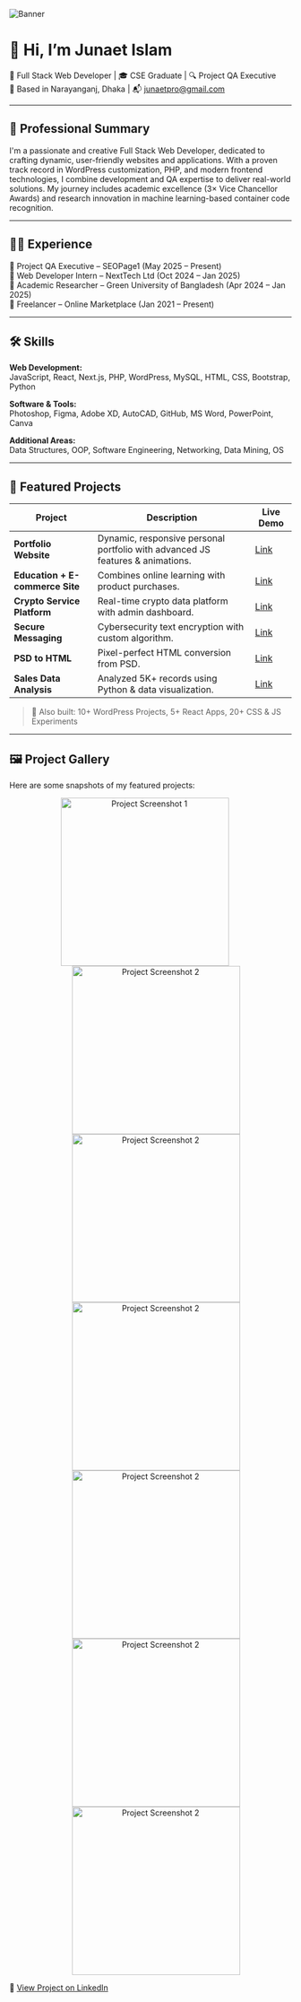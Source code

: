 ![Banner](https://media.licdn.com/dms/image/v2/D4E16AQHxji0uEp7WgQ/profile-displaybackgroundimage-shrink_350_1400/B4EZg2PD_jHoAY-/0/1753256582320?e=1756339200&v=beta&t=nirzu9F-EekHezzvwfNGS68I7Bcx43rQVqfSvhbuZWk)

# 👋 Hi, I’m Junaet Islam

🎯 Full Stack Web Developer | 🎓 CSE Graduate | 🔍 Project QA Executive  
📍 Based in Narayanganj, Dhaka | 📬 junaetpro@gmail.com

---

## 💼 Professional Summary

I'm a passionate and creative Full Stack Web Developer, dedicated to crafting dynamic, user-friendly websites and applications. With a proven track record in WordPress customization, PHP, and modern frontend technologies, I combine development and QA expertise to deliver real-world solutions. My journey includes academic excellence (3× Vice Chancellor Awards) and research innovation in machine learning-based container code recognition.

---

## 🧑‍💻 Experience

🔹 Project QA Executive – SEOPage1 (May 2025 – Present)  
🔹 Web Developer Intern – NextTech Ltd (Oct 2024 – Jan 2025)  
🔹 Academic Researcher – Green University of Bangladesh (Apr 2024 – Jan 2025)  
🔹 Freelancer – Online Marketplace (Jan 2021 – Present)

---
## 🛠️ Skills

**Web Development:**  
JavaScript, React, Next.js, PHP, WordPress, MySQL, HTML, CSS, Bootstrap, Python

**Software & Tools:**  
Photoshop, Figma, Adobe XD, AutoCAD, GitHub, MS Word, PowerPoint, Canva

**Additional Areas:**  
Data Structures, OOP, Software Engineering, Networking, Data Mining, OS

---

## 🚀 Featured Projects

| Project | Description | Live Demo |
|--------|-------------|-----------|
| **Portfolio Website** | Dynamic, responsive personal portfolio with advanced JS features & animations. | [Link](https://junaetpro.github.io/junaet/) |
| **Education + E-commerce Site** | Combines online learning with product purchases. | [Link](https://junaetpro.github.io/Education_Website_with_Ecommerce/) |
| **Crypto Service Platform** | Real-time crypto data platform with admin dashboard. | [Link](https://junaetpro.github.io/Crypto_Service/) |
| **Secure Messaging** | Cybersecurity text encryption with custom algorithm. | [Link](https://junaetpro.github.io/cipher_text/) |
| **PSD to HTML** | Pixel-perfect HTML conversion from PSD. | [Link](https://junaetpro.github.io/PSDtoHTML2/) |
| **Sales Data Analysis** | Analyzed 5K+ records using Python & data visualization. | [Link](https://github.com/junaetpro/Super_shop_sales_data_analysis/blob/main/datamining_project_v2_0.ipynb) |

> 🔧 Also built: 10+ WordPress Projects, 5+ React Apps, 20+ CSS & JS Experiments

---

## 🖼️ Project Gallery

Here are some snapshots of my featured projects:

<p align="center">
  <img src="https://media.licdn.com/dms/image/v2/D4D22AQGPUFLUkvvVaA/feedshare-shrink_800/feedshare-shrink_800/0/1724269767171?e=1756339200&v=beta&t=AXPslF2EtpN7EqDloE6W_lmNEwVKdIAak3gBp3sCslk" alt="Project Screenshot 1" style="margin-right: 20px; height:300px;" />
  <img src="https://media.licdn.com/dms/image/v2/D4D22AQELixf29g2I3w/feedshare-shrink_800/feedshare-shrink_800/0/1724269767862?e=1756339200&v=beta&t=EnSiX8WBs4z661WwsQV2wNdZBMpnftkl2fbwiwXIZok" alt="Project Screenshot 2" style="margin-left: 20px; height:300px; " />
  <img src="https://media.licdn.com/dms/image/v2/D4E22AQEKrUyw-wrTfg/feedshare-shrink_800/feedshare-shrink_800/0/1723751366367?e=1756339200&v=beta&t=m6GcTdr8thDUAMIRZHydnW9X3uYYw_XhrKEKA4gK9sU" alt="Project Screenshot 2" style="margin-left: 20px; height:300px; " />
  <img src="https://media.licdn.com/dms/image/v2/D4E22AQFEO9sDl0_JnQ/feedshare-shrink_2048_1536/feedshare-shrink_2048_1536/0/1723751238065?e=1756339200&v=beta&t=4oOhx1ut9BLJDDn8HCFUl9wYxY04SZ7u5muXXixE4NU" alt="Project Screenshot 2" style="margin-left: 20px; height:300px; " />
  <img src="https://media.licdn.com/dms/image/v2/D4E22AQGxfe0UNNLaqw/feedshare-shrink_800/feedshare-shrink_800/0/1723750932702?e=1756339200&v=beta&t=6u7zg0djuuKqlymWO2Ev8MgBfNR6ndTEfAirUg4Qk8c" alt="Project Screenshot 2" style="margin-left: 20px; height:300px; " />
  <img src="https://media.licdn.com/dms/image/v2/D4E22AQFfegWEXcfSiw/feedshare-shrink_2048_1536/feedshare-shrink_2048_1536/0/1723751165755?e=1756339200&v=beta&t=D8MRAA9d0yAqbFPaaPXBbzBbXAcSUzCcG-MnuMkHKpI" alt="Project Screenshot 2" style="margin-left: 20px; height:300px; " />
  <img src="https://media.licdn.com/dms/image/v2/D4D22AQHctQV9spFFYA/feedshare-shrink_800/feedshare-shrink_800/0/1724269768994?e=1756339200&v=beta&t=SS5o8tHL-JDn6_7uYdLjGAPJDBfc1YwQ_oVACrp5jVQ" alt="Project Screenshot 2" style="margin-left: 20px; height:300px; " />
</p>




🔗 [View Project on LinkedIn](https://www.linkedin.com/feed/update/urn:li:activity:7229937255375605760?)

